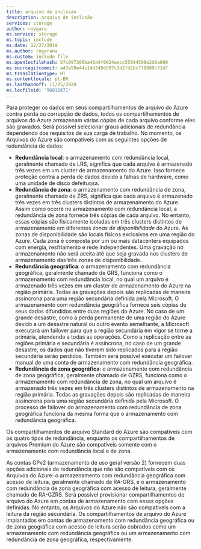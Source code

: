 ```yaml
---
title: arquivo de inclusão
description: arquivo de inclusão
services: storage
author: roygara
ms.service: storage
ms.topic: include
ms.date: 12/27/2019
ms.author: rogarana
ms.custom: include file
ms.openlocfilehash: b7c097306ba46d4f0024aecc55994508e2d8a090
ms.sourcegitcommit: a43a59e44c14d349d597c3d2fd2bc779989c71d7
ms.translationtype: HT
ms.contentlocale: pt-BR
ms.lasthandoff: 11/25/2020
ms.locfileid: "96011671"
---
```

Para proteger os dados em seus compartilhamentos de arquivo do Azure contra perda ou corrupção de dados, todos os compartilhamentos de arquivos do Azure armazenam várias cópias de cada arquivo conforme eles são gravados. Será possível selecionar graus adicionais de redundância dependendo dos requisitos de sua carga de trabalho. No momento, os Arquivos do Azure são compatíveis com as seguintes opções de redundância de dados:

- **Redundância local**: o armazenamento com redundância local, geralmente chamado de LRS, significa que cada arquivo é armazenado três vezes em um cluster de armazenamento do Azure. Isso fornece proteção contra a perda de dados devido a falhas de hardware, como uma unidade de disco defeituosa.
- **Redundância de zona**: o armazenamento com redundância de zona, geralmente chamado de ZRS, significa que cada arquivo é armazenado três vezes em três clusters distintos de armazenamento do Azure. Assim como ocorre no armazenamento com redundância local, a redundância de zona fornece três cópias de cada arquivo. No entanto, essas cópias são fisicamente isoladas em três clusters distintos de armazenamento em diferentes *zonas de disponibilidade* do Azure. As zonas de disponibilidade são locais físicos exclusivos em uma região do Azure. Cada zona é composta por um ou mais datacenters equipados com energia, resfriamento e rede independentes. Uma gravação no armazenamento não será aceita até que seja gravada nos clusters de armazenamento das três zonas de disponibilidade. 
- **Redundância geográfica**: o armazenamento com redundância geográfica, geralmente chamado de GRS, funciona como o armazenamento com redundância local, no qual um arquivo é armazenado três vezes em um cluster de armazenamento do Azure na região primária. Todas as gravações depois são replicadas de maneira assíncrona para uma região secundária definida pela Microsoft. O armazenamento com redundância geográfica fornece seis cópias de seus dados difundidos entre duas regiões do Azure. No caso de um grande desastre, como a perda permanente de uma região do Azure devido a um desastre natural ou outro evento semelhante, a Microsoft executará um failover para que a região secundária em vigor se torne a primária, atendendo a todas as operações. Como a replicação entre as regiões primária e secundária é assíncrona, no caso de um grande desastre, os dados que não tiverem sido replicados para a região secundária serão perdidos. Também será possível executar um failover manual de uma conta de armazenamento com redundância geográfica.
- **Redundância de zona geográfica**: o armazenamento com redundância de zona geográfica, geralmente chamado de GZRS, funciona como o armazenamento com redundância de zona, no qual um arquivo é armazenado três vezes em três clusters distintos de armazenamento na região primária. Todas as gravações depois são replicadas de maneira assíncrona para uma região secundária definida pela Microsoft. O processo de failover do armazenamento com redundância de zona geográfica funciona da mesma forma que o armazenamento com redundância geográfica.

Os compartilhamentos de arquivo Standard do Azure são compatíveis com os quatro tipos de redundância, enquanto os compartilhamentos de arquivos Premium do Azure são compatíveis somente com o armazenamento com redundância local e de zona.

As contas GPv2 (armazenamento de uso geral versão 2) fornecem duas opções adicionais de redundância que não são compatíveis com os Arquivos do Azure: o armazenamento com redundância geográfica com acesso de leitura, geralmente chamado de RA-GRS, e o armazenamento com redundância de zona geográfica com acesso de leitura, geralmente chamado de RA-GZRS. Será possível provisionar compartilhamentos de arquivo do Azure em contas de armazenamento com essas opções definidas. No entanto, os Arquivos do Azure não são compatíveis com a leitura da região secundária. Os compartilhamentos de arquivo do Azure implantados em contas de armazenamento com redundância geográfica ou de zona geográfica com acesso de leitura serão cobrados como um armazenamento com redundância geográfica ou um armazenamento com redundância de zona geográfica, respectivamente.